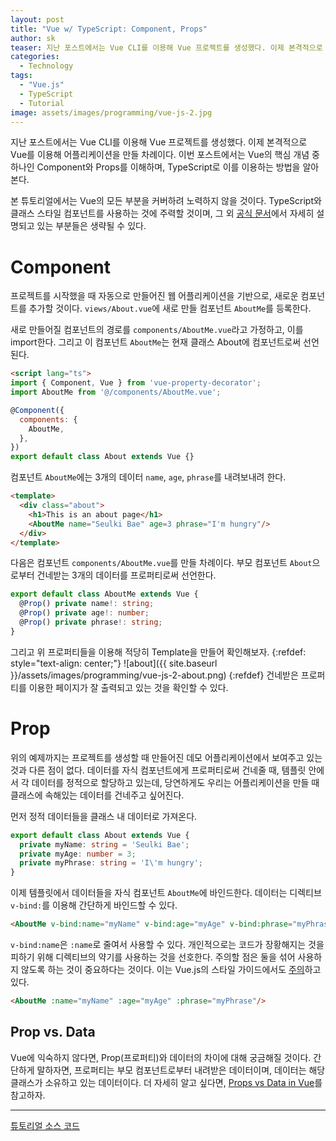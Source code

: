 ```yaml
---
layout: post
title: "Vue w/ TypeScript: Component, Props"
author: sk
teaser: 지난 포스트에서는 Vue CLI를 이용해 Vue 프로젝트를 생성했다. 이제 본격적으로 Vue를 이용해 어플리케이션을 만들 차례이다. 이번 포스트에서는 Vue의 핵심 개념 중 하나인 Component와 Props를 이해하며, TypeScript로 이를 이용하는 방법을 알아본다.
categories:
  - Technology
tags:
  - "Vue.js"
  - TypeScript
  - Tutorial
image: assets/images/programming/vue-js-2.jpg
---
```

지난 포스트에서는 Vue CLI를 이용해 Vue 프로젝트를 생성했다. 이제 본격적으로 Vue를 이용해 어플리케이션을 만들 차례이다.
이번 포스트에서는 Vue의 핵심 개념 중 하나인 Component와 Props를 이해하며, TypeScript로 이를 이용하는 방법을 알아본다.

본 튜토리얼에서는 Vue의 모든 부분을 커버하려 노력하지 않을 것이다.
TypeScript와 클래스 스타일 컴포넌트를 사용하는 것에 주력할 것이며, 그 외 [공식 문서][1]에서 자세히 설명되고 있는 부분들은 생략될 수 있다.

# Component
프로젝트를 시작했을 때 자동으로 만들어진 웹 어플리케이션을 기반으로, 새로운 컴포넌트를 추가할 것이다.
`views/About.vue`에 새로 만들 컴포넌트 `AboutMe`를 등록한다.

새로 만들어질 컴포넌트의 경로를 `components/AboutMe.vue`라고 가정하고, 이를 import한다.
그리고 이 컴포넌트 `AboutMe`는 현재 클래스 About에 컴포넌트로써 선언된다.
```html
<script lang="ts">
import { Component, Vue } from 'vue-property-decorator';
import AboutMe from '@/components/AboutMe.vue';

@Component({
  components: {
    AboutMe,
  },
})
export default class About extends Vue {}
```

컴포넌트 `AboutMe`에는 3개의 데이터 `name`, `age`, `phrase`를 내려보내려 한다.
```html
<template>
  <div class="about">
    <h1>This is an about page</h1>
    <AboutMe name="Seulki Bae" age=3 phrase="I'm hungry"/>
  </div>
</template>
```

다음은 컴포넌트 `components/AboutMe.vue`를 만들 차례이다.
부모 컴포넌트 `About`으로부터 건네받는 3개의 데이터를 프로퍼티로써 선언한다.
```ts
export default class AboutMe extends Vue {
  @Prop() private name!: string;
  @Prop() private age!: number;
  @Prop() private phrase!: string;
}
```
그리고 위 프로퍼티들을 이용해 적당히 Template을 만들어 확인해보자.
{:refdef: style="text-align: center;"}
![about]({{ site.baseurl }}/assets/images/programming/vue-js-2-about.png)
{:refdef}
건네받은 프로퍼티를 이용한 페이지가 잘 출력되고 있는 것을 확인할 수 있다.

# Prop
위의 예제까지는 프로젝트를 생성할 때 만들어진 데모 어플리케이션에서 보여주고 있는 것과 다른 점이 없다.
데이터를 자식 컴포넌트에게 프로퍼티로써 건네줄 때, 템플릿 안에서 각 데이터를 정적으로 할당하고 있는데, 당연하게도 우리는 어플리케이션을 만들 때 클래스에 속해있는 데이터를 건네주고 싶어진다.

먼저 정적 데이터들을 클래스 내 데이터로 가져온다.
```ts
export default class About extends Vue {
  private myName: string = 'Seulki Bae';
  private myAge: number = 3;
  private myPhrase: string = 'I\'m hungry';
}
```
이제 템플릿에서 데이터들을 자식 컴포넌트 `AboutMe`에 바인드한다.
데이터는 디렉티브 `v-bind:`를 이용해 간단하게 바인드할 수 있다.
```html
<AboutMe v-bind:name="myName" v-bind:age="myAge" v-bind:phrase="myPhrase"/>
```
`v-bind:name`은 `:name`로 줄여서 사용할 수 있다. 개인적으로는 코드가 장황해지는 것을 피하기 위해 디렉티브의 약기를 사용하는 것을 선호한다.
주의할 점은 둘을 섞어 사용하지 않도록 하는 것이 중요하다는 것이다. 이는 Vue.js의 스타일 가이드에서도 [주의][2]하고 있다.
```html
<AboutMe :name="myName" :age="myAge" :phrase="myPhrase"/>
```
## Prop vs. Data
Vue에 익숙하지 않다면, Prop(프로퍼티)와 데이터의 차이에 대해 궁금해질 것이다.
간단하게 말하자면, 프로퍼티는 부모 컴포넌트로부터 내려받은 데이터이며, 데이터는 해당 클래스가 소유하고 있는 데이터이다.
더 자세히 알고 싶다면, [Props vs Data in Vue][3]를 참고하자.

---

[튜토리얼 소스 코드][4]

[1]: https://vuejs.org/v2/guide/
[2]: https://vuejs.org/v2/style-guide/#Directive-shorthands-strongly-recommended
[3]: https://kinchi22.github.io/vue-props-vs-data
[4]: https://github.com/kinchi22/vue-ts-class/tree/tutorial2-component-prop